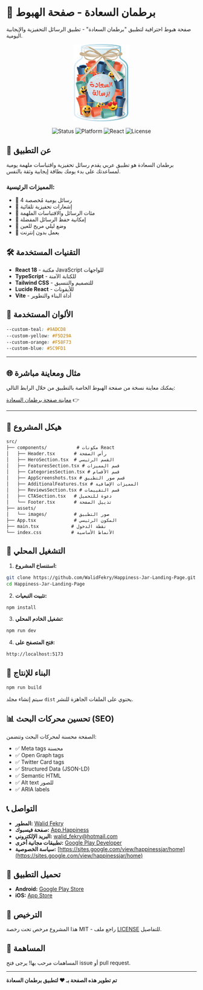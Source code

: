 
# 🌟 برطمان السعادة - صفحة الهبوط

صفحة هبوط احترافية لتطبيق "برطمان السعادة" - تطبيق الرسائل التحفيزية والإيجابية اليومية.

<div align="center">
  
<img src="src/assets/logo.png" width="150" alt="Happiness Jar Logo"/>

![Status](https://img.shields.io/badge/status-active-brightgreen)
![Platform](https://img.shields.io/badge/platform-Android%20%7C%20iOS-blue)
![React](https://img.shields.io/badge/React-18-61dafb)
![License](https://img.shields.io/badge/license-MIT-orange)

</div>

## 📱 عن التطبيق

برطمان السعادة هو تطبيق عربي يقدم رسائل تحفيزية واقتباسات ملهمة يومية لمساعدتك على بدء يومك بطاقة إيجابية وثقة بالنفس.

### المميزات الرئيسية:
- 🔹 4 رسائل يومية مُخصصة
- 🔹 إشعارات تحفيزية تلقائية
- 🔹 مئات الرسائل والاقتباسات الملهمة
- 🔹 إمكانية حفظ الرسائل المفضلة
- 🔹 وضع ليلي مريح للعين
- 🔹 يعمل بدون إنترنت

## 🛠️ التقنيات المستخدمة

- **React 18** - مكتبة JavaScript للواجهات
- **TypeScript** - للكتابة الآمنة
- **Tailwind CSS** - للتصميم والتنسيق
- **Lucide React** - للأيقونات
- **Vite** - أداة البناء والتطوير

## 🎨 الألوان المستخدمة

```css
--custom-teal: #9ADCD8
--custom-yellow: #F5D29A
--custom-orange: #F58F73
--custom-blue: #5C9FD1
```

---

## 🌐 مثال ومعاينة مباشرة

يمكنك معاينة نسخة من صفحة الهبوط الخاصة بالتطبيق من خلال الرابط التالي:  

 [معاينة صفحة برطمان السعادة](https://walid-fekry.com/blog/happiness-jar/)  👉

---

## 📁 هيكل المشروع

```
src/
├── components/           # مكونات React
│   ├── Header.tsx       # رأس الصفحة
│   ├── HeroSection.tsx  # القسم الرئيسي
│   ├── FeaturesSection.tsx # قسم المميزات
│   ├── CategoriesSection.tsx # قسم الأقسام
│   ├── AppScreenshots.tsx # قسم صور التطبيق
│   ├── AdditionalFeatures.tsx # المميزات الإضافية
│   ├── ReviewsSection.tsx # قسم التقييمات
│   ├── CTASection.tsx   # دعوة للتحميل
│   └── Footer.tsx       # تذييل الصفحة
├── assets/
│   └── images/          # صور التطبيق
├── App.tsx              # المكون الرئيسي
├── main.tsx            # نقطة الدخول
└── index.css           # الأنماط الأساسية
```

## 🚀 التشغيل المحلي

1. **استنساخ المشروع:**
```bash
git clone https://github.com/WalidFekry/Happiness-Jar-Landing-Page.git
cd Happiness-Jar-Landing-Page
```

2. **تثبيت التبعيات:**
```bash
npm install
```

3. **تشغيل الخادم المحلي:**
```bash
npm run dev
```

4. **فتح المتصفح على:**
```
http://localhost:5173
```

## 🔧 البناء للإنتاج

```bash
npm run build
```

سيتم إنشاء مجلد `dist` يحتوي على الملفات الجاهزة للنشر.

## 📊 تحسين محركات البحث (SEO)

الصفحة محسنة لمحركات البحث وتتضمن:

- ✅ Meta tags محسنة
- ✅ Open Graph tags
- ✅ Twitter Card tags
- ✅ Structured Data (JSON-LD)
- ✅ Semantic HTML
- ✅ Alt text للصور
- ✅ ARIA labels

## 📞 التواصل

- **المطور:** [Walid Fekry](https://walid-fekry.com)
- **صفحة فيسبوك:** [App.Happiness](https://www.facebook.com/App.Happiness)
- **البريد الإلكتروني:** walid_fekry@hotmail.com
- **تطبيقات مجانية أخرى:** [Google Play Developer](https://play.google.com/store/apps/dev?id=6257553101128037563)
- **سياسة الخصوصية:** [https://sites.google.com/view/happinessjar/home](https://sites.google.com/view/happinessjar/home)

## 📱 تحميل التطبيق

- **Android:** [Google Play Store](https://play.google.com/store/apps/details?id=com.jar.happiness)
- **iOS:** [App Store](https://apps.apple.com/us/app/%D8%A8%D8%B1%D8%B7%D9%85%D8%A7%D9%86-%D8%A7%D9%84%D8%B3%D8%B9%D8%A7%D8%AF%D8%A9-%D8%B1%D9%81%D9%8A%D9%82%D9%83-%D8%A7%D9%84%D9%8A%D9%88%D9%85%D9%8A/id6565808195)

## 📄 الترخيص

هذا المشروع مرخص تحت رخصة MIT - راجع ملف [LICENSE](LICENSE) للتفاصيل.

## 🤝 المساهمة

المساهمات مرحب بها! يرجى فتح issue أو pull request.

---

**تم تطوير هذه الصفحة بـ ❤️ لتطبيق برطمان السعادة**
